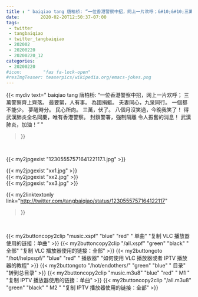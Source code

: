 ```yaml
---
title : " baiqiao tang 唐柏桥: “一位香港警察中招，网上一片欢呼；&#10;&#10;三萬警察齊上齊落。&#10;&#10;最要緊，人有事。&#10;&#10;為國捐軀。&#10;&#10;夫妻同心，九泉同行。&#10;&#10;一個都不能少。&#10;&#10;夢醒時分。&#10;&#10;民心所向。&#10;&#10;三萬，伏了。&#10;&#10;八個月沒笑過，今晚我笑了！&#10;&#10;得武漢肺炎全名同慶，唯有香港警察。&#10;&#10;封鎖警署，強制隔離&#10;&#10;令人振奮的消息！&#10;&#10;武漢肺炎，加油！”  "
date:        2020-02-20T12:50:37-07:00
tags:
 - twitter
 - tangbaiqiao
 - twitter_tangbaiqiao
 - 202002
 - 20200220
 - 20200220_12
categories:
 - 20200220
#icon:        "fas fa-lock-open"
#resImgTeaser: teaserpics/wikipedia.org/emacs-jokes.png
---
```


{{< mydiv text=" baiqiao tang 唐柏桥: “一位香港警察中招，网上一片欢呼；&#10;&#10;三萬警察齊上齊落。&#10;&#10;最要緊，人有事。&#10;&#10;為國捐軀。&#10;&#10;夫妻同心，九泉同行。&#10;&#10;一個都不能少。&#10;&#10;夢醒時分。&#10;&#10;民心所向。&#10;&#10;三萬，伏了。&#10;&#10;八個月沒笑過，今晚我笑了！&#10;&#10;得武漢肺炎全名同慶，唯有香港警察。&#10;&#10;封鎖警署，強制隔離&#10;&#10;令人振奮的消息！&#10;&#10;武漢肺炎，加油！”  "
>}}
<br>


 {{< my2jpgexist "1230555757164122117.1.jpg" >}}<br> 

{{< my2jpgexist "xx1.jpg" >}}<br>
{{< my2jpgexist "xx2.jpg" >}}<br>
{{< my2jpgexist "xx3.jpg" >}}<br>


{{< my2linktextonly link="http://twitter.com/tangbaiqiao/status/1230555757164122117"
>}}


<br>

{{< my2buttoncopy2clip "music.xspf"        "blue"   "red"    " 单曲"  "复制 VLC 播放器使用的链接：单曲" >}} {{< my2buttoncopy2clip "/all.xspf"         "green"  "black"  " 全部"  "复制 VLC 播放器使用的链接：全部" >}} {{< my2buttongoto      "/hot/helpxspf/"    "blue"   "red"    " 播放器" "如何使用 VLC 播放器或者 IPTV 播放器的教程" >}} {{< my2buttongoto      "/hot/endothers/"   "green"  "blue"   " 目录"   "转到总目录" >}} {{< my2buttoncopy2clip "music.m3u8"        "blue"   "red"    " M1 "    "复制 IPTV 播放器使用的链接：单曲" >}} {{< my2buttoncopy2clip "/all.m3u8"         "green"  "black"  " M2 "    "复制 IPTV 播放器使用的链接：全部" >}} 
